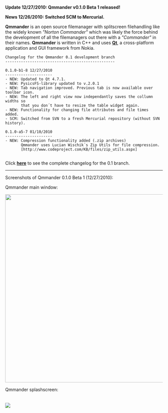 **Update 12/27/2010: Qmmander v0.1.0 Beta 1 released!**

**News 12/26/2010: Switched SCM to Mercurial.**

**Qmmander** is an open source filemanager with splitscreen filehandling like the widely known _"Norton Commander"_ which was likely the force behind the development of all the filemanagers out there with a _"Commander"_ in their names. **Qmmander** is written in C++ and uses **[Qt](http://qt.nokia.com/)**, a cross-platform application and GUI framework from Nokia.

```
Changelog for the Qmmander 0.1 development branch
-------------------------------------------------

0.1.0-b1-8 12/27/2010
---------------------
- NEW: Updated to Qt 4.7.1.
- NEW: PysicsFS-library updated to v.2.0.1
- NEW: Tab navigation improved. Previous tab is now available over toolbar icon.
- NEW: The left and right view now independantly saves the collumn widths so
       that you don´t have to resize the table widget again.
- NEW: Functionality for changing file attributes and file times added.
- SCM: Switched from SVN to a fresh Mercurial repository (without SVN history).

0.1.0-a5-7 01/10/2010
---------------------
- NEW: Compression functionality added (.zip archives)
       Qmmander uses Lucian Wischik´s Zip Utils for file compression.
       [http://www.codeproject.com/KB/files/zip_utils.aspx]


```

Click **[here](http://qmmander.googlecode.com/files/0.1-changelog.txt)** to see the complete changelog for the 0.1 branch.


---

Screenshots of Qmmander 0.1.0 Beta 1 (12/27/2010):


Qmmander main window:


<img src='http://qmmander.googlecode.com/files/Qmmander_0.1.0-b1-8_screenshot.png' height='600' width='800'>

Qmmander splashscreen:<br>
<br>
<br>
<img src='http://qmmander.googlecode.com/files/Qmmander_0.1.0-b1-8_screenshot1.png' />